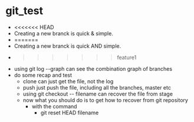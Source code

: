 # git_test

* <<<<<<< HEAD
* Creating a new branck is quick & simple.
* =======
* Creating a new branck is quick AND simple.
* >>>>>>> feature1
* using git log --graph can see the combination graph of branches
* do some recap and test
	* clone can just get the file, not the log
	* push just push the file, including all the branches, master etc
	* using git checkout -- filename can recover the file from stage
	* now what you should do is to get how to recover from git repository
		* with the command
			* git reset HEAD filename 

